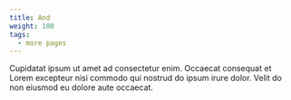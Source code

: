 ```yaml
---
title: And
weight: 100
tags:
  - more pages
---
```


Cupidatat ipsum ut amet ad consectetur enim. Occaecat consequat et Lorem excepteur nisi commodo qui nostrud do ipsum irure dolor. Velit do non eiusmod eu dolore aute occaecat.
